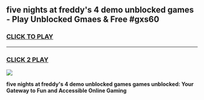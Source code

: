 
## five nights at freddy's 4 demo unblocked games - Play Unblocked Gmaes & Free #gxs60
<h3>
<a href="https://news.freeplayer.one?title=five_nights_at_freddy's_4_demo_unblocked_games&ref=03M">CLICK TO PLAY</a></h3>
<hr>

<h3>
<a href="https://news.freeplayer.one?title=five_nights_at_freddy's_4_demo_unblocked_games&ref=03M">CLICK 2 PLAY</a>
  
</h3>

<a href="https://news.freeplayer.one?title=five_nights_at_freddy's_4_demo_unblocked_games&ref=03M"><img src="https://clearcache.store/games.png"></a>


**five nights at freddy's 4 demo unblocked games games unblocked: Your Gateway to Fun and Accessible Online Gaming**
